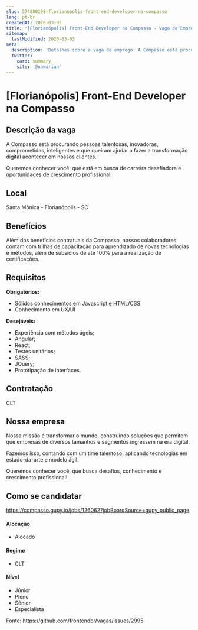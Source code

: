 ```yaml
---
slug: 574880198-florianopolis-front-end-developer-na-compasso
lang: pt-br
createdAt: 2020-03-03
title: '[Florianópolis] Front-End Developer na Compasso - Vaga de Emprego'
sitemap:
  lastModified: 2020-03-03
meta:
  description: 'Detalhes sobre a vaga de emprego: A Compasso está procurando pessoas talentosas, inovadoras, comprometidas, inteligentes e que queiram ajudar a fazer a transformação digital acontecer em nossos clientes. Queremos conhecer você, que está em busca de carreira desafiadora e oportunidades de crescimento profissional.'
  twitter:
    card: summary
    site: '@nawarian'
---
```


# [Florianópolis] Front-End Developer na Compasso


## Descrição da vaga

A Compasso está procurando pessoas talentosas, inovadoras, comprometidas, inteligentes e que queiram ajudar a fazer a transformação digital acontecer em nossos clientes.

Queremos conhecer você, que está em busca de carreira desafiadora e oportunidades de crescimento profissional.  

## Local

Santa Mônica - Florianópolis - SC

## Benefícios

Além dos benefícios contratuais da Compasso, nossos colaboradores contam com trilhas de capacitação para aprendizado de novas tecnologias e métodos, além de subsídios de até 100% para a realização de certificações.

## Requisitos

**Obrigatórios:**
- Sólidos conhecimentos em Javascript e HTML/CSS.
- Conhecimento em UX/UI

**Desejáveis:**
-  Experiência com métodos ágeis;
-  Angular;
-  React;
-  Testes unitários;
-  SASS;
-  JQuery;
-  Prototipação de interfaces.

## Contratação
CLT

## Nossa empresa

Nossa missão é transformar o mundo, construindo soluções que permitem que empresas de diversos tamanhos e segmentos ingressem na era digital.

Fazemos isso, contando com um time talentoso, aplicando tecnologias em estado-da-arte e modelo ágil.

Queremos conhecer você, que busca desafios, conhecimento e crescimento profissional!


## Como se candidatar

https://compasso.gupy.io/jobs/126062?jobBoardSource=gupy_public_page


#### Alocação
- Alocado

#### Regime
- CLT

#### Nível
- Júnior
- Pleno
- Sênior
- Especialista




Fonte: https://github.com/frontendbr/vagas/issues/2995